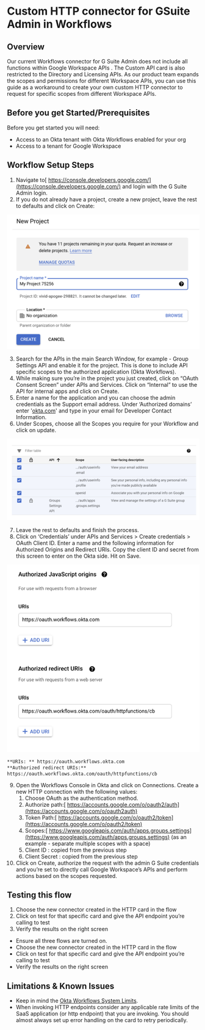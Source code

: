 
# Custom HTTP connector for GSuite Admin in Workflows


## Overview

Our current Workflows connector for G Suite Admin does not include all functions within Google Workspace APIs . The Custom API card is also restricted to the Directory and Licensing APIs. As our product team expands the scopes and permissions for different Workspace APIs, you can use this guide as a workaround to create your own custom HTTP connector to request for specific scopes from different Workspace APIs.


## Before you get Started/Prerequisites

Before you get started you will need:



*   Access to an Okta tenant with Okta Workflows enabled for your org
*   Access to a tenant for Google Workspace

## Workflow Setup Steps



1. Navigate to[ https://console.developers.google.com/](https://console.developers.google.com/) and login with the G Suite Admin login.
2. If you do not already have a project, create a new project, leave the rest to defaults and click on Create:

![alt_text](images/image1.png "image_tooltip")

3. Search for the APIs in the main Search Window, for example - Group Settings API and enable it for the project. This is done to include API specific scopes to the authorized application (Okta Workflows).
4. While making sure you’re in the project you just created, click on “OAuth Consent Screen” under APIs and Services. Click on “Internal” to use the API for internal apps and click on Create.
5. Enter a name for the application and you can choose the admin credentials as the Support email address. Under ‘Authorized domains’ enter '[okta.com](http://okta.com/)' and type in your email for Developer Contact Information.
6. Under Scopes, choose all the Scopes you require for your Workflow and click on update.

![alt_text](images/image2.png "image_tooltip")

7. Leave the rest to defaults and finish the process.
8. Click on ‘Credentials’ under APIs and Services > Create credentials > OAuth Client ID. Enter a name and the following information for Authorized Origins and Redirect URIs. Copy the client ID and secret from this screen to enter on the Okta side. Hit on Save.

![alt_text](images/image3.png "image_tooltip")

    **URIs: ** https://oauth.workflows.okta.com
    **Authorized redirect URIs:** https://oauth.workflows.okta.com/oauth/httpfunctions/cb

9. Open the Workflows Console in Okta and click on Connections. Create a new HTTP connection with the following values:
    1. Choose OAuth as the authentication method.
    2. Authorize path:[ https://accounts.google.com/o/oauth2/auth](https://accounts.google.com/o/oauth2auth)
    3. Token Path:[ https://accounts.google.com/o/oauth2/token](https://accounts.google.com/o/oauth2/token)
    4. Scopes:[ https://www.googleapis.com/auth/apps.groups.settings](https://www.googleapis.com/auth/apps.groups.settings) (as an example - separate multiple scopes with a space)
    5. Client ID : copied from the previous step
    6. Client Secret : copied from the previous step
10. Click on Create, authorize the request with the admin G Suite credentials and you’re set to directly call Google Workspace’s APIs and perform actions based on the scopes requested.

## Testing this flow

1. Choose the new connector created in the HTTP card in the flow
2. Click on test for that specific card and give the API endpoint you’re calling to test
3. Verify the results on the right screen 

*   Ensure all three flows are turned on.
*   Choose the new connector created in the HTTP card in the flow
*   Click on test for that specific card and give the API endpoint you’re calling to test
*   Verify the results on the right screen 


## Limitations & Known Issues 



*   Keep in mind the [Okta Workflows System Limits](https://help.okta.com/en/prod/Content/Topics/Workflows/workflows-system-limits.htm).
*   When invoking HTTP endpoints consider any applicable rate limits of the SaaS application (or http endpoint) that you are invoking. You should almost always set up error handling on the card to retry periodically.
